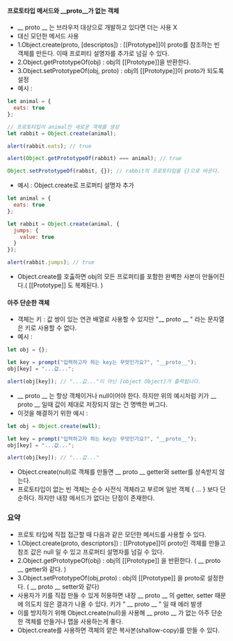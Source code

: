 #### 프로토타입 메서드와 __proto__가 없는 객체
  * __ proto __ 는 브라우저 대상으로 개발하고 있다면 더는 사용 X
  * 대신 모던한 메서드 사용
  * 1.Object.create(proto, [descriptos]) : [[Prototype]]이 proto를 참조하는 빈 객체를 만든다. 이때 프로퍼티 설명자를 추가로 넘길 수 있다.
  * 2.Object.getPrototypeOf(obj) : obj의 [[Prototype]]을 반환한다.
  * 3.Object.setPrototypeOf(obj, proto) : obj의 [[Prototype]]이 proto가 되도록 설정
  * 예시 :

```js
let animal = {
  eats: true
};

// 프로토타입이 animal인 새로운 객체를 생성
let rabbit = Object.create(animal);

alert(rabbit.eats); // true

alert(Object.getPrototypeOf(rabbit) === animal); // true

Object.setPrototypeOf(rabbit, {}); // rabbit의 프로토타입을 {}으로 바꾼다.
```
 * 예시 : Object.create로 프로퍼티 설명자 추가 
```js
let animal = {
  eats: true
};

let rabbit = Object.create(animal, {
  jumps: {
    value: true
  }
});

alert(rabbit.jumps); // true
```
 * Object.create를 호춣하면 obj의 모든 프로퍼티를 포함한 완벽한 사본이 만들어진다.( [[Prototype]] 도 복제된다. ) 

#### 아주 단순한 객체
 * 객체는 키 : 값 쌍이 있는 연관 배열로 사용할 수 있지만 "__ proto __ " 라는 문자열은 키로 사용할 수 없다.
 * 예시 : 
```js
let obj = {};

let key = prompt("입력하고자 하는 key는 무엇인가요?", "__proto__");
obj[key] = "...값...";

alert(obj[key]); // "...값..."이 아닌 [object Object]가 출력됩니다.
```
 * __ proto __ 는 항상 객체이거나 null이어야 한다. 하지만 위의 예시처럼 키가 __ proto __ 일때 값이 제대로 저장되지 않는 건 명백한 버그다.
 * 이것을 해결하기 위한 예시 :
```js
let obj = Object.create(null);

let key = prompt("입력하고자 하는 key는 무엇인가요?", "__proto__");
obj[key] = "...값...";

alert(obj[key]); // "...값..."  
```

 * Object.create(null)로 객체를 만들면 __ proto __ getter와 setter를 상속받지 않는다.
 * 프로토타입이 없는 빈 객체는 순수 사전식 객체라고 부르며 일반 객체 { ... } 보다 단순하다. 하지만 내장 메서드가 없다는 단점이 존재한다.
 
### 요약
 * 프로토 타입에 직접 접근할 때 다음과 같은 모던한 메서드를 사용할 수 있다.
 * 1.Object.create(proto, descriptors]) : [[Prototype]]이 proto인 객체를 만들고 참조 값은 null 일 수 있고 프로퍼티 설명자를 넘길 수 있다.
 * 2.Object.getPrototypeOf(obj) : obj의 [[Prototype]] 을 반환한다. ( __ proto __ getter와 같다. ) 
 * 3.Object.setPrototypeOf(obj,proto) : obj의 [[Prototype]] 을 proto로 설정한다. ( __ proto __ setter와 같다)
 * 사용자가 키를 직접 만들 수 있게 허용하면 내장 __ proto __ 의 getter, setter 때문에 의도치 않은 결과가 나올 수 있다. 키가 " __ proto __ " 일 때 에러 발생 
 * 이를 방지하기 위해 Object.create(null)을 사용해 __ proto __ 가 없는 아주 단순한 객체를 만들거나 맵을 사용하는게 좋다.
 * Object.create를 사용하면 객체의 얕은 복사본(shallow-copy)를 만들 수 있다.
